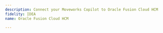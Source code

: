```yaml
---
description: Connect your Moveworks Copilot to Oracle Fusion Cloud HCM.
fidelity: IDEA
name: Oracle Fusion Cloud HCM

---
```

